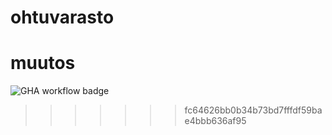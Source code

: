 # ohtuvarasto

muutos
=======
![GHA workflow badge](https://github.com/tyyny/ohtuvarasto/workflows/CI/badge.svg)
>>>>>>> fc64626bb0b34b73bd7fffdf59bae4bbb636af95
